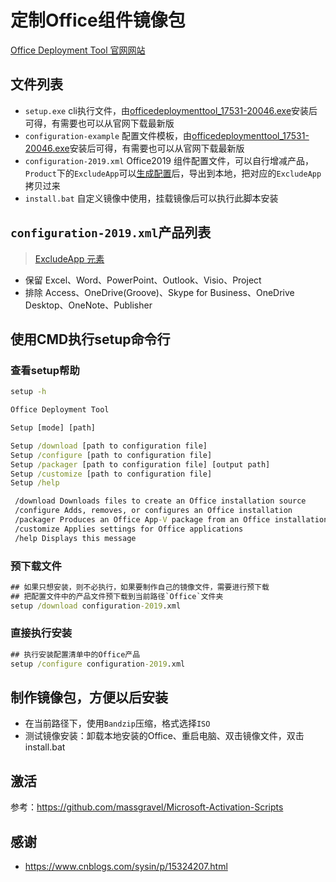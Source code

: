 # 定制Office组件镜像包

[Office Deployment Tool 官网网站](https://learn.microsoft.com/zh-cn/deployoffice/office2019/deploy)


## 文件列表
* `setup.exe` cli执行文件，由[officedeploymenttool_17531-20046.exe](https://download.microsoft.com/download/2/7/A/27AF1BE6-DD20-4CB4-B154-EBAB8A7D4A7E/officedeploymenttool_17531-20046.exe)安装后可得，有需要也可以从官网下载最新版
* `configuration-example` 配置文件模板，由[officedeploymenttool_17531-20046.exe](https://download.microsoft.com/download/2/7/A/27AF1BE6-DD20-4CB4-B154-EBAB8A7D4A7E/officedeploymenttool_17531-20046.exe)安装后可得，有需要也可以从官网下载最新版
* `configuration-2019.xml` Office2019 组件配置文件，可以自行增减产品，`Product`下的`ExcludeApp`可以[生成配置](https://config.office.com/deploymentsettings)后，导出到本地，把对应的`ExcludeApp`拷贝过来
* `install.bat` 自定义镜像中使用，挂载镜像后可以执行此脚本安装

## `configuration-2019.xml`产品列表
> [ExcludeApp 元素](https://learn.microsoft.com/zh-cn/deployoffice/office-deployment-tool-configuration-options#excludeapp-elements)

* 保留 Excel、Word、PowerPoint、Outlook、Visio、Project
* 排除 Access、OneDrive(Groove)、Skype for Business、OneDrive Desktop、OneNote、Publisher

## 使用CMD执行setup命令行
### 查看setup帮助
~~~cmd
setup -h

Office Deployment Tool

Setup [mode] [path]

Setup /download [path to configuration file]
Setup /configure [path to configuration file]
Setup /packager [path to configuration file] [output path]
Setup /customize [path to configuration file]
Setup /help

 /download Downloads files to create an Office installation source
 /configure Adds, removes, or configures an Office installation
 /packager Produces an Office App-V package from an Office installation source
 /customize Applies settings for Office applications
 /help Displays this message
~~~

### 预下载文件
~~~cmd
## 如果只想安装，则不必执行，如果要制作自己的镜像文件，需要进行预下载
## 把配置文件中的产品文件预下载到当前路径`Office`文件夹
setup /download configuration-2019.xml
~~~

### 直接执行安装
~~~cmd
## 执行安装配置清单中的Office产品
setup /configure configuration-2019.xml
~~~

## 制作镜像包，方便以后安装
* 在当前路径下，使用`Bandzip`压缩，格式选择`ISO`
* 测试镜像安装：卸载本地安装的Office、重启电脑、双击镜像文件，双击install.bat

## 激活
参考：https://github.com/massgravel/Microsoft-Activation-Scripts

## 感谢
* https://www.cnblogs.com/sysin/p/15324207.html